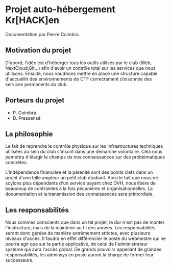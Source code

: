 # Projet auto-hébergement Kr[HACK]en

Documentation par Pierre Coimbra.

## Motivation du projet
D'abord, l'idée est d'héberger tous les outils utilisés par le club (Web, NextCloud,Git...) afin d'avoir un contrôle total sur les services que nous utilisons. Ensuite, nous voudrions mettre en place une structure capable d'accueillir des environnements de CTF correctement cloisonnée des services permanents du club.

## Porteurs du projet
- P. Coimbra
- D. Pressensé

## La philosophie
Le fait de reprendre le contrôle physique sur les infrastructures techniques utilisées au sein du club s'inscrit dans une démarche volontaire. Cela nous pemettra d'élargir le champs de nos connaissances sur des problématiques concrètes.

L'indépendance financière et la pérénité sont des points clefs dans un projet d'une telle ampleur un petit club étudiant. Ainsi le fait que nous ne soyions plus dépendants d'un service payant chez OVH, nous libère de beaucoup de contraintes à la fois pécunières et organisationnelles. La documentation et la transmission des connaissances sera primordiale.

## Les responsabilités
Nous sommes conscients que dans un tel projet, le dur n'est pas de monter l'instructure, mais de la maintenir au fil des années. Les responsabilités seront donc gérées de manière extrèmement strictes, avec plusieurs niveaux d'accès. Il faudra en effet différencier le poste du webmestre qui ne pourra agir que sur la partie applicative, de celui de l'administrateur système qui aura l'accès global. De grands pouvoirs appellant de grandes responsabilités, les adminsys en poste auront la
charge de former leur successeurs.

